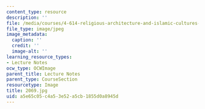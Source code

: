 ```yaml
---
content_type: resource
description: ''
file: /media/courses/4-614-religious-architecture-and-islamic-cultures-fall-2002/a5e65c05c4a53e52a5cb1855d0a8945d_2069.jpg
file_type: image/jpeg
image_metadata:
  caption: ''
  credit: ''
  image-alt: ''
learning_resource_types:
- Lecture Notes
ocw_type: OCWImage
parent_title: Lecture Notes
parent_type: CourseSection
resourcetype: Image
title: 2069.jpg
uid: a5e65c05-c4a5-3e52-a5cb-1855d0a8945d
---
```

